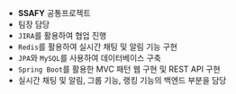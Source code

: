 - **SSAFY** 공통프로젝트
- 팀장 담당
- `JIRA`를 활용하여 협업 진행
- `Redis`를 활용하여 실시간 채팅 및 알림 기능 구현
- `JPA`와 `MySQL`를 사용하여 데이터베이스 구축
- `Spring Boot`를 활용한 MVC 패턴 웹 구현 및 REST API 구현
- 실시간 채팅 및 알림, 그룹 기능, 랭킹 기능의 백엔드 부분을 담당



